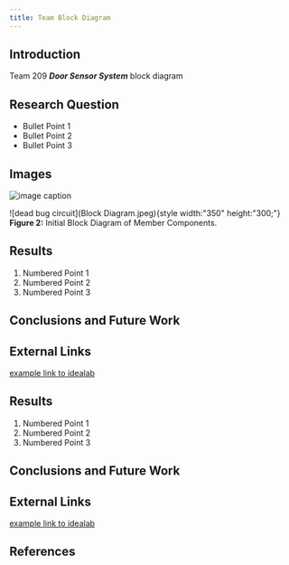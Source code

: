```yaml
---
title: Team Block Diagram
---
```


## Introduction

Team 209 **_Door Sensor System_** block diagram

## Research Question

* Bullet Point 1
* Bullet Point 2
* Bullet Point 3

## Images

![image caption](https://idealab.asu.edu/assets/images/research/jumper1.png)

![dead bug circuit](Block Diagram.jpeg){style width:"350" height:"300;"}
**Figure 2:** Initial Block Diagram of Member Components.


## Results

1. Numbered Point 1
1. Numbered Point 2
1. Numbered Point 3

## Conclusions and Future Work

## External Links

[example link to idealab](https://idealab.asu.edu)


## Results

1. Numbered Point 1
1. Numbered Point 2
1. Numbered Point 3

## Conclusions and Future Work

## External Links

[example link to idealab](https://idealab.asu.edu)


## References


